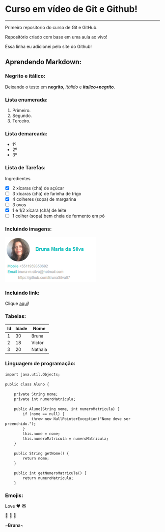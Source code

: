 # Curso em vídeo de Git e Github!
***
 Primeiro repositorio do curso de Git e GitHub.

Repositório criado com base em uma aula ao vivo!

Essa linha eu adicionei pelo site do Github!

## Aprendendo Markdown:

### Negrito e itálico:
Deixando o testo em __negrito__, *itálido* e __*italico+negrito*__.

### Lista enumerada:
1. Primeiro.
1. Segundo.
1. Terceiro.

### Lista demarcada:
* 1º
* 2º
* 3º

### Lista de Tarefas:
Ingredientes
- [x] 2 xícaras (chá) de açúcar
- [ ] 3 xícaras (chá) de farinha de trigo
- [x] 4 colheres (sopa) de margarina
- [ ] 3 ovos
- [x] 1 e 1/2 xícara (chá) de leite
- [ ] 1 colher (sopa) bem cheia de fermento em pó

### Incluindo imagens:
![assinatura](https://github.com/BrunaSilva07/Ola-Mundo/blob/master/assinatura2.PNG)

### Incluindo link:

Clique [aqui](https://github.com/BrunaSilva07/Java-Collection/commit/8b6d12b22209819673e7eccc0c02e9266be69ce7)!

### Tabelas:

Id | Idade | Nome
---|---|---
1 | 30 | Bruna
2 | 18 | Victor
3 | 20 | Nathaia

### Linguagem de programação:
```
import java.util.Objects;

public class Aluno {

    private String nome;
    private int numeroMatricula;

    public Aluno(String nome, int numeroMatricula) {
        if (nome == null) {
            throw new NullPointerException("Nome deve ser preenchido.");
        }
        this.nome = nome;
        this.numeroMatricula = numeroMatricula;
    }

    public String getNome() {
        return nome;
    }

    public int getNumeroMatricula() {
        return numeroMatricula;
    }
```

### Emojis:
 Love :heart: :heart_eyes_cat: 
 
 :hear_no_evil: :speak_no_evil: :see_no_evil:
 
 ~__Bruna__~

